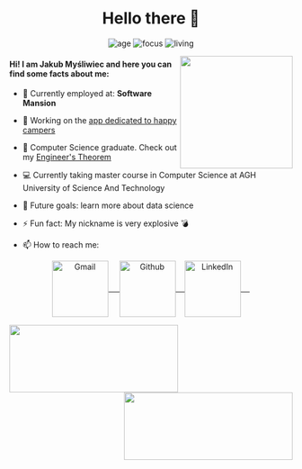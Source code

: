 <h1 align="center">
  Hello there 👋
</h1>

<p align=center>
    <img alt=age src="https://img.shields.io/badge/age-23-blue"/>
    <img alt=focus src="https://img.shields.io/badge/focus-mobile-brightgreen"/>
    <img alt=living src="https://img.shields.io/badge/living-Cracow-3c9"/>
</p>

<img align='right' src="https://media.giphy.com/media/M9gbBd9nbDrOTu1Mqx/giphy.gif" width="200">


#### Hi! I am Jakub Myśliwiec and here you can find some facts about me:


- 💸 Currently employed at: **Software Mansion**
- 🚀 Working on the [app dedicated to happy campers](https://campy.app/)
- 🔭 Computer Science graduate. Check out my [Engineer's Theorem](https://github.com/Bombardierzy/sozisel)
- 💻 Currently taking master course in Computer Science at AGH University of Science And Technology
- 🎯 Future goals: learn more about data science
- ⚡ Fun fact: My nickname is very explosive 💣

- 📫 How to reach me:

<p align="center">
    <a href="mailto:jmysliwiec@student.agh.edu.pl" target="blank">
        <img align="center" alt="Gmail" width="100px" src="https://img.shields.io/badge/-GMAIL-D14836?style=for-the-badge&logo=gmail&logoColor=white" /> &nbsp; &nbsp;
    </a>
    <a href="https://github.com/jmysliv" target="blank">
        <img align="center" alt="Github" width="100px" src="https://img.shields.io/badge/-GITHUB-black?style=for-the-badge&logo=github&logoColor=white">&nbsp; &nbsp;
    </a>
    <a href="https://www.linkedin.com/in/jakub-my%C5%9Bliwiec-5537021a4/" target="blank">
        <img align="center" alt="LinkedIn" width="100px" src="https://img.shields.io/badge/-LINKEDIN-0077B5?style=for-the-badge&logo=linkedin&logoColor=white" /> &nbsp; &nbsp;
    </a>
</p>

<a href="https://github.com/anuraghazra/github-readme-stats">
  <img align="left" width="300" height="120" src="https://github-readme-stats.vercel.app/api/top-langs/?username=jmysliv&layout=compact&theme=material-palenight" />
</a>

<a href="https://github.com/anuraghazra/github-readme-stats">
  <img align="right" width="300" height="120" src="https://github-readme-stats.vercel.app/api?username=jmysliv&count_private=true&show_icons=true&theme=material-palenight" />
</a>


